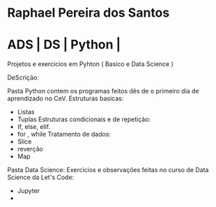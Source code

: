 # Raphael Pereira dos Santos
# ADS | DS | Python | 


Projetos e exercicios em Pyhton ( Basico e Data Science )

DeScrição:

Pasta Python contem os programas feitos dês de o primeiro dia de aprendizado no CeV. 
Estruturas basicas:
- Listas
- Tuplas
Estruturas condicionais e de repetição:
- If, else, elif.
- for , while
Tratamento de dados:
- Slice 
- reverção
- Map

Pasta Data Science:
Exercicios e observações feitas no curso de Data Science da Let's Code:
- Jupyter
- 
